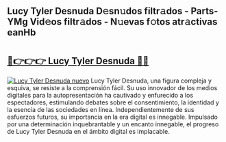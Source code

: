 ## Lucy Tyler Desnuda D𝚎sn𝚞dos filtr𝚊dos - Parts-YMg Vid𝚎os filtr𝚊dos - N𝚞evas f𝚘tos atr𝚊ctivas eanHb

# <h2><a href="http://mb08ma.tromn.icu/?c=Lucy+Tyler+Desnuda">🔗👉👉👉 Lucy Tyler Desnuda 🔗🔗</a></h2>

[![Lucy Tyler Desnuda nuevo](https://i.imgur.com/pEAQMta.gif)](http://mb08ma.tromn.icu/?c=Lucy+Tyler+Desnuda)
Lucy Tyler Desnuda, una figura compleja y esquiva, se resiste a la comprensión fácil. Su uso innovador de los medios digitales para la autopresentación ha cautivado y enfurecido a los espectadores, estimulando debates sobre el consentimiento, la identidad y la esencia de las sociedades en línea. Independientemente de sus esfuerzos futuros, su importancia en la era digital es innegable. Impulsado por una determinación inquebrantable y un encanto innegable, el progreso de Lucy Tyler Desnuda en el ámbito digital es implacable.
